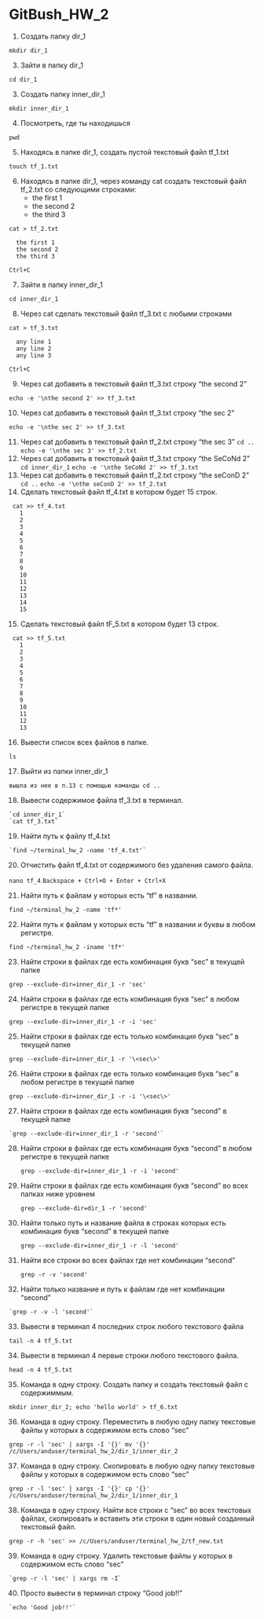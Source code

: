 # GitBush_HW_2

 1. Создать папку dir_1
   
   `mkdir dir_1`
   
 3. Зайти в папку dir_1
   
   `cd dir_1`
   
 3. Создать папку inner_dir_1
   
   `mkdir inner_dir_1`
   
 4. Посмотреть, где ты находишься
  
  `pwd`
  
 5. Находясь в папке dir_1, создать пустой текстовый файл tf_1.txt
  
  `touch tf_1.txt`
  
 6. Находясь в папке dir_1, через команду cat создать текстовый файл tf_2.txt со следующими строками:
    - the first 1
    - the second 2
    - the third 3
  
  ```
  cat > tf_2.txt

    the first 1
    the second 2
    the third 3
    
  Ctrl+C
  
  ```
 7. Зайти в папку inner_dir_1
 
 `cd inner_dir_1`
 
 8. Через cat сделать текстовый файл tf_3.txt  c любыми строками
   
   ``` 
   cat > tf_3.txt
 
     any line 1
     any line 2
     any line 3
     
   Ctrl+C
   
  ```
 9. Через cat добавить в текстовый файл tf_3.txt строку “the second 2”
   
   `echo -e '\nthe second 2' >> tf_3.txt`
   
 10. Через cat добавить в текстовый файл tf_3.txt строку “the sec 2”

   `echo -e '\nthe sec 2' >> tf_3.txt`

 11. Через cat добавить в текстовый файл tf_2.txt строку “the sec 3”
   `cd ..`
   `echo -e '\nthe sec 3' >> tf_2.txt`
 12. Через cat добавить в текстовый файл tf_3.txt строку “the SeCoNd 2”
   `cd inner_dir_1`
   `echo -e '\nthe SeCoNd 2' >> tf_3.txt`
 13. Через cat добавить в текстовый файл tf_2.txt строку “the seConD 2”
   `cd ..`
   `echo -e '\nthe seConD 2' >> tf_2.txt`
 14. Сделать текстовый файл tf_4.txt в котором будет 15 строк.
   ```
    cat >> tf_4.txt
      1
      2
      3
      4
      5
      6
      7
      8
      9
      10
      11
      12
      13
      14
      15
   ```
 15. Сделать текстовый файл tF_5.txt в котором будет 13 строк.
   ```
    cat >> tf_5.txt
      1
      2
      3
      4
      5
      6
      7
      8
      9
      10
      11
      12
      13
   ```
 16. Вывести список всех файлов в папке.

`ls`

 17. Выйти из папки inner_dir_1
 
   `вышла из нее в п.13 с помощью команды cd ..`
   
 18. Вывести содержимое файла tf_3.txt в терминал.
 
    `cd inner_dir_1`
    `cat tf_3.txt`
    
 19. Найти путь к файлу tf_4.txt

    `find ~/terminal_hw_2 -name 'tf_4.txt'`
    
 20. Отчистить файл tf_4.txt от содержимого без удаления самого файла.
   
   `nano tf_4`
    `Backspace + Ctrl+O + Enter + Ctrl+X`
    
 21. Найти путь к файлам у которых есть  “tf” в названии.
   
   `find ~/terminal_hw_2 -name 'tf*'`
    
 22. Найти путь к файлам у которых есть  “tf” в названии и буквы в любом регистре.

   `find ~/terminal_hw_2 -iname 'tf*'`
   
 23. Найти строки в файлах где есть комбинация букв “sec” в текущей папке

   `grep --exclude-dir=inner_dir_1 -r 'sec'`
   
 24. Найти строки в файлах где есть комбинация букв “sec” в любом регистре в текущей папке

   `grep --exclude-dir=inner_dir_1 -r -i 'sec'`
   
 25. Найти строки в файлах где есть только комбинация букв “sec” в текущей папке

   `grep --exclude-dir=inner_dir_1 -r '\<sec\>'`
   
 26. Найти строки в файлах где есть только комбинация букв “sec” в любом регистре в текущей папке
  
   `grep --exclude-dir=inner_dir_1 -r -i '\<sec\>'`
   
 27. Найти строки в файлах где есть комбинация букв “second” в текущей папке

    `grep --exclude-dir=inner_dir_1 -r 'second'`
    
 28. Найти строки в файлах где есть комбинация букв “second” в любом регистре в текущей папке

     `grep --exclude-dir=inner_dir_1 -r -i 'second'`
     
 29. Найти строки в файлах где есть комбинация букв “second” во всех папках ниже уровнем
    
     `grep --exclude-dir=dir_1 -r 'second'`
     
 30. Найти только путь и название файла в строках которых есть комбинация букв “second” в текущей папке

     `grep --exclude-dir=inner_dir_1 -r -l 'second'`
     
 31. Найти все строки во всех файлах где нет комбинации “second”

     `grep -r -v 'second'`
     
 32. Найти только название и путь к файлам где нет комбинации “second”
    
    `grep -r -v -l 'second'`
     
 33. Вывести в терминал 4 последних строк любого текстового файла
   
   `tail -n 4 tf_5.txt`
    
 34. Вывести в терминал 4 первые строки любого текстового файла.
   
   `head -n 4 tf_5.txt`
   
 35. Команда в одну строку. Создать папку и создать текстовый файл с содержиммым.

   `mkdir inner_dir_2; echo 'hello world' > tf_6.txt`
   
 36. Команда в одну строку. Переместить в любую одну папку текстовые файлы у которых в содержимом есть слово “sec”

   `grep -r -l 'sec' | xargs -I '{}' mv '{}' /c/Users/anduser/terminal_hw_2/dir_1/inner_dir_2`
   
 37. Команда в одну строку. Скопировать в любую одну папку текстовые файлы у которых в содержимом есть слово “sec”

   `grep -r -l 'sec' | xargs -I '{}' cp '{}' /c/Users/anduser/terminal_hw_2/dir_1/inner_dir_1`
   
 38. Команда в одну строку. Найти все строки c “sec” во всех текстовых файлах, скопировать и вставить эти строки в один новый созданный текстовый файл.

   `grep -r -h 'sec' >> /c/Users/anduser/terminal_hw_2/tf_new.txt`
   
 39. Команда в одну строку. Удалить текстовые файлы у которых в содержимом есть слово “sec”

    `grep -r -l 'sec' | xargs rm -I`
    
 40. Просто вывести в терминал строку “Good job!!”

    `echo 'Good job!!'`

